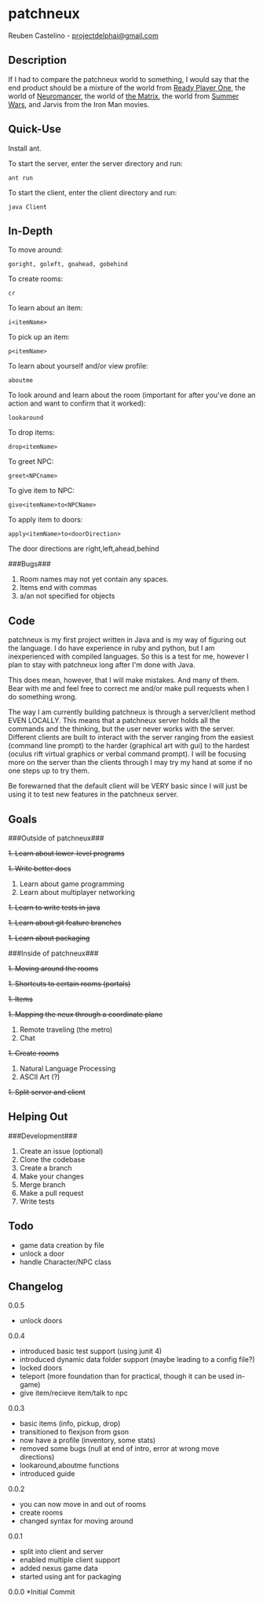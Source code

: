 patchneux
===========
Reuben Castelino - projectdelphai@gmail.com

Description
-----------
If I had to compare the patchneux world to something, I would say that the end product should be a mixture of the world from [Ready Player One](https://en.wikipedia.org/wiki/Ready_Player_One), the world of [Neuromancer](https://en.wikipedia.org/wiki/Neuromancer), the world of [the Matrix](https://en.wikipedia.org/wiki/The_Matrix), the world from [Summer Wars](https://en.wikipedia.org/wiki/Summer_Wars), and Jarvis from the Iron Man movies. 

Quick-Use
---------
Install ant.

To start the server, enter the server directory and run:

    ant run

To start the client, enter the client directory and run:

    java Client

In-Depth
---------

To move around:

    goright, goleft, goahead, gobehind

To create rooms:

    cr

To learn about an item:

    i<itemName>

To pick up an item:

    p<itemName>

To learn about yourself and/or view profile:

    aboutme

To look around and learn about the room (important for after you've done an action and want to confirm that it worked):

    lookaround

To drop items:

    drop<itemName>

To greet NPC:

    greet<NPCname>

To give item to NPC:

    give<itemName>to<NPCName>

To apply item to doors:

    apply<itemName>to<doorDirection>

The door directions are right,left,ahead,behind

###Bugs###

 1. Room names may not yet contain any spaces.
 1. Items end with commas
 1. a/an not specified for objects

Code
----------

patchneux is my first project written in Java and is my way of figuring out the language. I do have experience in ruby and python, but I am inexperienced with compiled languages. So this is a test for me, however I plan to stay with patchneux long after I'm done with Java.

This does mean, however, that I will make mistakes. And many of them. Bear with me and feel free to correct me and/or make pull requests when I do something wrong.

The way I am currently building patchneux is through a server/client method EVEN LOCALLY. This means that a patchneux server holds all the commands and the thinking, but the user never works with the server. Different clients are built to interact with the server ranging from the easiest (command line prompt) to the harder (graphical art with gui) to the hardest (oculus rift virtual graphics or verbal command prompt). I will be focusing more on the server than the clients through I may try my hand at some if no one steps up to try them. 

Be forewarned that the default client will be VERY basic since I will just be using it to test new features in the patchneux server.

Goals
--------

###Outside of patchneux###

 ~~1. Learn about lower-level programs~~

 ~~1. Write better docs~~

  1. Learn about game programming
  1. Learn about multiplayer networking

 ~~1. Learn to write tests in java~~

 ~~1. Learn about git feature branches~~

 ~~1. Learn about packaging~~

###Inside of patchneux###

 ~~1. Moving around the rooms~~

 ~~1. Shortcuts to certain rooms (portals)~~

 ~~1. Items~~

 ~~1. Mapping the neux through a coordinate plane~~

  1. Remote traveling (the metro)
  1. Chat

 ~~1. Create rooms~~

  1. Natural Language Processing 
  1. ASCII Art (?)

 ~~1. Split server and client~~

Helping Out
----------

###Development###

 1. Create an issue (optional)
 1. Clone the codebase
 1. Create a branch
 1. Make your changes
 1. Merge branch
 1. Make a pull request
 1. Write tests

Todo
-----------
* game data creation by file
* unlock a door
* handle Character/NPC class

Changelog
-----------
0.0.5
* unlock doors

0.0.4
* introduced basic test support (using junit 4)
* introduced dynamic data folder support (maybe leading to a config file?)
* locked doors
* teleport (more foundation than for practical, though it can be used in-game)
* give item/recieve item/talk to npc

0.0.3
* basic items (info, pickup, drop)
* transitioned to flexjson from gson
* now have a profile (inventory, some stats)
* removed some bugs (null at end of intro, error at wrong move directions)
* lookaround,aboutme functions
* introduced guide

0.0.2
* you can now move in and out of rooms
* create rooms
* changed syntax for moving around

0.0.1
* split into client and server
* enabled multiple client support
* added nexus game data
* started using ant for packaging

0.0.0
*Initial Commit
